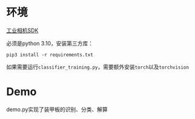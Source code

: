 # 环境
[工业相机SDK](https://mindvision.com.cn/rjxz/list_12.aspx?lcid=138)

必须是python 3.10，安装第三方库：

`pip3 install -r requirements.txt`

如果需要运行`classifier_training.py`，需要额外安装`torch`以及`torchvision`

# Demo
demo.py实现了装甲板的识别、分类、解算